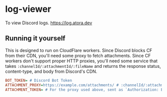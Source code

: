 # log-viewer

To view Discord logs. https://log.atora.dev

## Running it yourself

This is designed to run on CloudFlare workers. Since Discord blocks CF from their CDN, you'll need some proxy to fetch attachments. Since CF workers don't support proper HTTP proxies, you'll need some service that takes `:channelId/:attachmentId/:fileName` and returns the response status, content-type, and body from Discord's CDN.

```ini
BOT_TOKEN= # Discord Bot Token
ATTACHMENT_PROXY=https://example.com/attachments/ # :channelId/:attachmentId/:fileName
ATTACHMENT_TOKEN= # For the proxy used above, sent as `Authorization: Bearer {ATTACHMENT_TOKEN}`
```
